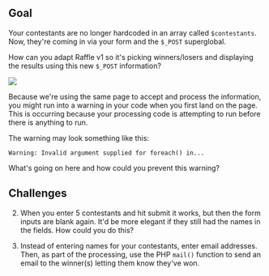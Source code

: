 ## Goal

Your contestants are no longer hardcoded in an array called `$contestants`. Now, they're coming in via your form and the `$_POST` superglobal.

How can you adapt Raffle v1 so it's picking winners/losers and displaying the results using this new `$_POST` information?

<img src='http://making-the-internet.s3.amazonaws.com/php-raffle-v2.png'>

Because we're using the same page to accept and process the information, you might run into a warning in your code when you first land on the page. This is occurring because your processing code is attempting to run before there is anything to run.

The warning may look something like this:

	Warning: Invalid argument supplied for foreach() in...

What's going on here and how could you prevent this warning?

## Challenges

2. When you enter 5 contestants and hit submit it works, but then the form inputs are blank again. It'd be more elegant if they still had the names in the fields. How could you do this?

3. Instead of entering names for your contestants, enter email addresses. Then, as part of the processing, use the PHP `mail()` function to send an email to the winner(s) letting them know they've won.